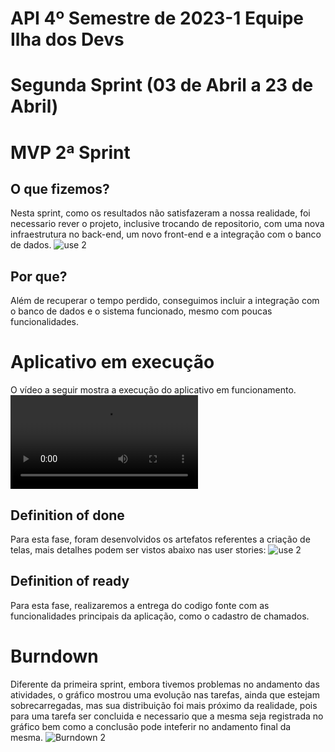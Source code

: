 # API 4º Semestre de 2023-1 Equipe Ilha dos Devs

# Segunda Sprint (03 de Abril a 23 de Abril)

# MVP 2ª Sprint 

## O que fizemos?
Nesta sprint, como os resultados não satisfazeram a nossa realidade, foi necessario rever o projeto, inclusive trocando de repositorio, com uma nova infraestrutura no back-end, um novo front-end e a integração com o banco de dados.
![use 2](https://user-images.githubusercontent.com/67759198/233875978-c484417b-c529-4af3-b2a1-7eaed6b1f913.png)

## Por que?
Além de recuperar o tempo perdido, conseguimos incluir a integração com o banco de dados e o sistema funcionado, mesmo com poucas funcionalidades.

# Aplicativo em execução
O vídeo a seguir mostra a execução do aplicativo em funcionamento.
![imagem](https://user-images.githubusercontent.com/67759198/233878764-37d7bd8c-e81b-4994-865d-8da591db9ca1.mp4)

## Definition of done
Para esta fase, foram desenvolvidos os artefatos referentes a criação de telas, mais detalhes podem ser vistos abaixo nas user stories:
![use 2](https://user-images.githubusercontent.com/67759198/233875978-c484417b-c529-4af3-b2a1-7eaed6b1f913.png)

## Definition of ready
Para esta fase, realizaremos a entrega do codigo fonte com as funcionalidades principais da aplicação, como o cadastro de chamados.

# Burndown
Diferente da primeira sprint, embora tivemos problemas no andamento das atividades, o gráfico mostrou uma evolução nas tarefas, ainda que estejam sobrecarregadas, mas sua distribuição foi mais próximo da realidade, pois para uma tarefa ser concluida e necessario que a mesma seja registrada no gráfico bem como a conclusão pode inteferir no andamento final da mesma.
![Burndown 2](https://user-images.githubusercontent.com/67759198/233874587-e624722e-002f-4a4c-b6bf-3f9ef44b1bde.PNG)
